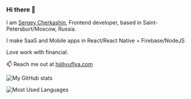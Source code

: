 ### Hi there 👋

<!--
**VonderVuflya/VonderVuflya** is a ✨ _special_ ✨ repository because its `README.md` (this file) appears on your GitHub profile.

Here are some ideas to get you started:

- 🔭 I’m currently working on ...
- 🌱 I’m currently learning ...
- 👯 I’m looking to collaborate on ...
- 🤔 I’m looking for help with ...
- 💬 Ask me about ...
- 📫 How to reach me: ...
- 😄 Pronouns: ...
- ⚡ Fun fact: ...
-->

I am [Sergey Cherkashin](https://vuflya.com), Frontend developer, based in Saint-Petersburt/Moscow, Russia.

I make SaaS and Mobile apps in React/React Native + Firebase/NodeJS

Love work with financial.

📫 Reach me out at hi@vuflya.com

![My GitHub stats](https://github-readme-stats.vercel.app/api?username=VonderVuflya&count_private=true&show_icons=true&theme=radical&hide_border=true)

![Most Used Languages](https://github-readme-stats.vercel.app/api/top-langs/?username=vondervuflya&layout=compact&theme=radical&hide_border=true)
